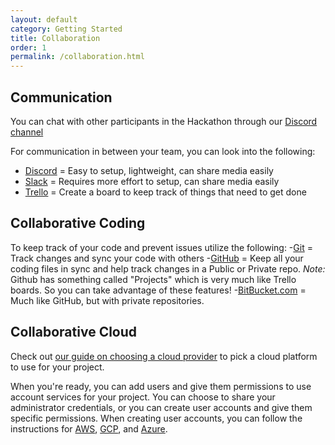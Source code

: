 ```yaml
---
layout: default
category: Getting Started
title: Collaboration
order: 1
permalink: /collaboration.html
---
```


## **Communication**
You can chat with other participants in the Hackathon through our [Discord channel](LINK_N/A)

For communication in between your team, you can look into the following:
- [Discord](Discordapp.com) = Easy to setup, lightweight, can share media easily
- [Slack](Slack.com) = Requires more effort to setup, can share media easily
- [Trello](Trello.com) = Create a board to keep track of things that need to get done

## **Collaborative Coding**
To keep track of your code and prevent issues utilize the following:
-[Git](git-scm.com) = Track changes and sync your code with others
-[GitHub](Github.com) = Keep all your coding files in sync and help track changes in a Public or Private repo.
*Note:* Github has something called "Projects" which is very much like Trello boards. So you can take advantage of these features!
-[BitBucket.com](BitBucket.com) = Much like GitHub, but with private repositories.

## **Collaborative Cloud**
Check out [our guide on choosing a cloud provider](https://docs.uwbhacks.com/cloud_setup.html) to pick a cloud platform to use for your project.

When you're ready, you can add users and give them permissions to use account services for your project. You can choose to share your administrator credentials, or you can create user accounts and give them specific permissions. When creating user accounts, you can follow the instructions for [AWS](https://docs.aws.amazon.com/marketplace/latest/userguide/marketplace-management-portal-user-access.html), [GCP](https://cloud.google.com/appengine/docs/standard/go/access-control#developers), and [Azure](https://docs.microsoft.com/en-us/azure/active-directory/fundamentals/add-users-azure-active-directory).
